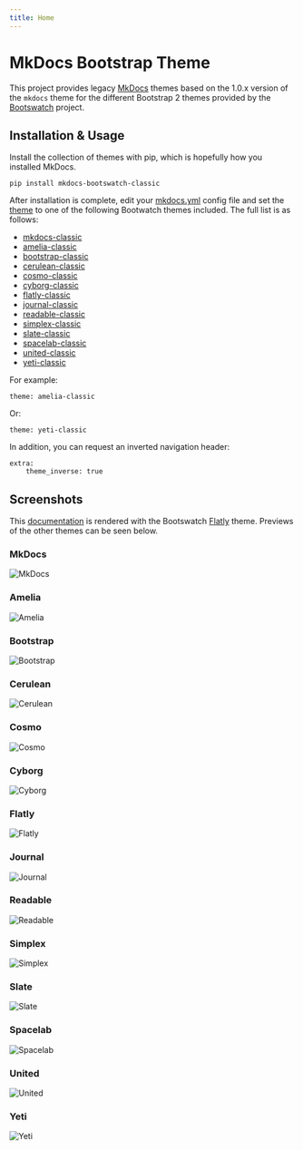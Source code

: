 ```yaml
---
title: Home
---
```


# MkDocs Bootstrap Theme

This project provides legacy [MkDocs] themes based on the 1.0.x version of the
`mkdocs` theme for the different Bootstrap 2 themes provided by the
[Bootswatch] project.

## Installation & Usage

Install the collection of themes with pip, which is hopefully how you
installed MkDocs.

    pip install mkdocs-bootswatch-classic

After installation is complete, edit your [mkdocs.yml] config file and set the
[theme] to one of the following Bootwatch themes included. The full list is as
follows:

- [mkdocs-classic](#mkdocs)
- [amelia-classic](#amelia)
- [bootstrap-classic](#bootstrap)
- [cerulean-classic](#cerulean)
- [cosmo-classic](#cosmo)
- [cyborg-classic](#cyborg)
- [flatly-classic](#flatly)
- [journal-classic](#journal)
- [readable-classic](#readable)
- [simplex-classic](#simplex)
- [slate-classic](#slate)
- [spacelab-classic](#spacelab)
- [united-classic](#united)
- [yeti-classic](#yeti)

For example:

    theme: amelia-classic

Or:

    theme: yeti-classic

In addition, you can request an inverted navigation header:

    extra:
        theme_inverse: true

## Screenshots

This [documentation] is rendered with the Bootswatch [Flatly](#flatly) theme.
Previews of the other themes can be seen below.

### MkDocs

![MkDocs](screenshots/mkdocs.png)

### Amelia

![Amelia](screenshots/amelia.png)

### Bootstrap

![Bootstrap](screenshots/bootstrap.png)

### Cerulean

![Cerulean](screenshots/cerulean.png)

### Cosmo

![Cosmo](screenshots/cosmo.png)

### Cyborg

![Cyborg](screenshots/cyborg.png)

### Flatly

![Flatly](screenshots/flatly.png)

### Journal

![Journal](screenshots/journal.png)

### Readable

![Readable](screenshots/readable.png)

### Simplex

![Simplex](screenshots/simplex.png)

### Slate

![Slate](screenshots/slate.png)

### Spacelab

![Spacelab](screenshots/spacelab.png)

### United

![United](screenshots/united.png)

### Yeti

![Yeti](screenshots/yeti.png)

[Mkdocs]: http://www.mkdocs.org
[mkdocs.yml]: http://www.mkdocs.org/user-guide/configuration/
[theme]: http://www.mkdocs.org/user-guide/configuration/#theme
[documentation]: http://mkdocs.github.io/mkdocs-bootstrap/
[Bootswatch]: https://bootswatch.com/
